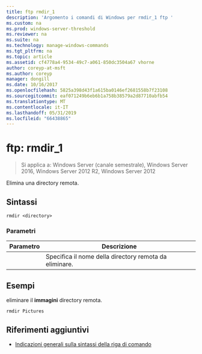 ```yaml
---
title: ftp rmdir_1
description: 'Argomento i comandi di Windows per rmdir_1 ftp '
ms.custom: na
ms.prod: windows-server-threshold
ms.reviewer: na
ms.suite: na
ms.technology: manage-windows-commands
ms.tgt_pltfrm: na
ms.topic: article
ms.assetid: cf4778a4-9534-49c7-a061-850dc3504a67 vhorne
author: coreyp-at-msft
ms.author: coreyp
manager: dongill
ms.date: 10/16/2017
ms.openlocfilehash: 5825a398d43f1a615ba0146ef2681558b7f23108
ms.sourcegitcommit: eaf071249b6eb6b1a758b38579a2d87710abfb54
ms.translationtype: MT
ms.contentlocale: it-IT
ms.lasthandoff: 05/31/2019
ms.locfileid: "66438865"
---
```

# <a name="ftp-rmdir1"></a>ftp: rmdir_1

>Si applica a: Windows Server (canale semestrale), Windows Server 2016, Windows Server 2012 R2, Windows Server 2012

Elimina una directory remota.   
## <a name="syntax"></a>Sintassi  
```  
rmdir <directory>  
```  
### <a name="parameters"></a>Parametri  

|  Parametro  |                      Descrizione                      |
|-------------|-------------------------------------------------------|
| <directory> | Specifica il nome della directory remota da eliminare. |

## <a name="BKMK_Examples"></a>Esempi  
eliminare il **immagini** directory remota.  
```  
rmdir Pictures  
```  
## <a name="additional-references"></a>Riferimenti aggiuntivi  
-   [Indicazioni generali sulla sintassi della riga di comando](command-line-syntax-key.md)  
